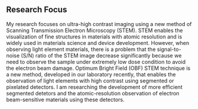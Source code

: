 
## Research Focus

My research focuses on ultra-high contrast imaging using a new method of Scanning Transmission Electron Microscopy (STEM). STEM enables the visualization of fine structures in materials with atomic resolution and is widely used in materials science and device development. However, when observing light element materials, there is a problem that the signal-to-noise (S/N) ratio of the STEM image decrease significantly because we need to observe the sample under extremely low dose condition to avoid the electron beam damage. Optimum Bright Field (OBF) STEM technique is a new method, developed in our laboratory recently, that enables the observation of light elements with high contrast using segmented or pixelated detectors. I am researching the development of more efficient segmented detetors and the atomic-resolution observation of electron beam-sensitive materials using these detectors.
